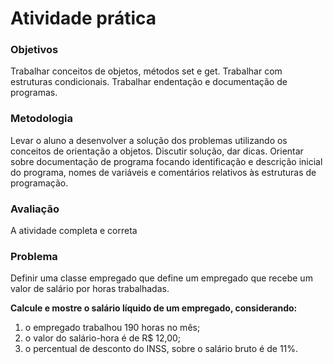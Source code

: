 # Atividade prática 

### Objetivos

Trabalhar conceitos de objetos, métodos set e get. Trabalhar com estruturas condicionais. Trabalhar endentação e documentação de programas.

### Metodologia

Levar o aluno a desenvolver a solução dos problemas utilizando os conceitos de orientação a objetos. Discutir solução, dar dicas. Orientar sobre documentação de programa focando identificação e descrição inicial do programa, nomes de variáveis e comentários relativos às estruturas de programação.

### Avaliação

A atividade completa e correta

### Problema

Definir uma classe empregado que define um empregado que recebe um valor de salário por horas trabalhadas.

**Calcule e mostre o salário líquido de um empregado, considerando:**

1.  o empregado trabalhou 190 horas no mês;
2.  o valor do salário-hora é de R$ 12,00;
3.  o percentual de desconto do INSS, sobre o salário bruto é de 11%.
